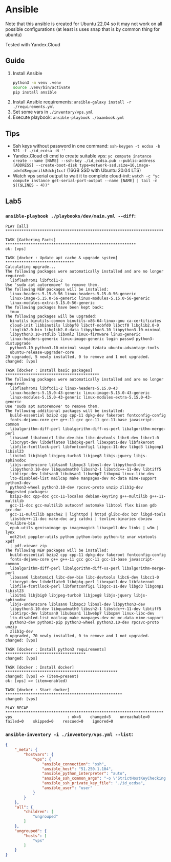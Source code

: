 # Ansible

Note that this ansible is created for Ubuntu 22.04 so it may not work on all possible configurations (at least is uses snap that is by common thing for ubuntu)

Tested with Yandex.Cloud

## Guide
1. Install Ansible
    ```bash
    python3 -m venv .venv
    source .venv/bin/activate
    pip install ansible
    ```
2. Install Ansible requirements: `ansible-galaxy install -r ./requirements.yml`
3. Set some vars in `./inventory/vps.yml`
4. Execute playbook: `ansible-playbook ./baambook.yml`

## Tips
- Ssh keys without password in one command: `ssh-keygen -t ecdsa -b 521 -f ./id_ecdsa -N ''`
- Yandex.Cloud cli cmd to create suitable vps: `yc compute instance create --name [NAME] --ssh-key ./id_ecdsa.pub --public-address [ADDRESS] --create-boot-disk type=network-ssd,size=16,image-id=fd8vgqmrilk8dchj1ccf` (16GB SSD with Ubuntu 20.04 LTS)
- Watch vps serial output to wait it to complete cloud-init: `watch -c "yc compute instance get-serial-port-output --name [NAME] | tail -n $(($LINES - 4))"`

## Lab5

### `ansible-playbook ./playbooks/dev/main.yml --diff`:
```
PLAY [all] *********************************************************************

TASK [Gathering Facts] *********************************************************
ok: [vps]

TASK [docker : Update apt cache & upgrade system] ******************************
Calculating upgrade...
The following packages were automatically installed and are no longer required:
  libflashrom1 libftdi1-2
Use 'sudo apt autoremove' to remove them.
The following NEW packages will be installed:
  linux-headers-5.15.0-56 linux-headers-5.15.0-56-generic
  linux-image-5.15.0-56-generic linux-modules-5.15.0-56-generic
  linux-modules-extra-5.15.0-56-generic
The following packages have been kept back:
  tmux
The following packages will be upgraded:
  binutils binutils-common binutils-x86-64-linux-gnu ca-certificates
  cloud-init libbinutils libbpf0 libctf-nobfd0 libctf0 libglib2.0-0
  libglib2.0-bin libglib2.0-data libpython3.10 libpython3.10-minimal
  libpython3.10-stdlib libxml2 linux-firmware linux-generic
  linux-headers-generic linux-image-generic login passwd python3-distupgrade
  python3.10 python3.10-minimal snapd tzdata ubuntu-advantage-tools
  ubuntu-release-upgrader-core
29 upgraded, 5 newly installed, 0 to remove and 1 not upgraded.
changed: [vps]

TASK [docker : Install basic packages] *****************************************
The following packages were automatically installed and are no longer required:
  libflashrom1 libftdi1-2 linux-headers-5.15.0-43
  linux-headers-5.15.0-43-generic linux-image-5.15.0-43-generic
  linux-modules-5.15.0-43-generic linux-modules-extra-5.15.0-43-generic
Use 'sudo apt autoremove' to remove them.
The following additional packages will be installed:
  build-essential bzip2 cpp cpp-11 dpkg-dev fakeroot fontconfig-config
  fonts-dejavu-core g++ g++-11 gcc gcc-11 gcc-11-base javascript-common
  libalgorithm-diff-perl libalgorithm-diff-xs-perl libalgorithm-merge-perl
  libasan6 libatomic1 libc-dev-bin libc-devtools libc6-dev libcc1-0
  libcrypt-dev libdeflate0 libdpkg-perl libexpat1-dev libfakeroot
  libfile-fcntllock-perl libfontconfig1 libgcc-11-dev libgd3 libgomp1 libisl23
  libitm1 libjbig0 libjpeg-turbo8 libjpeg8 libjs-jquery libjs-sphinxdoc
  libjs-underscore liblsan0 libmpc3 libnsl-dev libpython3-dev
  libpython3.10-dev libquadmath0 libssh2-1 libstdc++-11-dev libtiff5
  libtirpc-dev libtsan0 libubsan1 libwebp7 libxpm4 linux-libc-dev
  lto-disabled-list mailcap make manpages-dev mc-data mime-support python3-dev
  python3-wheel python3.10-dev rpcsvc-proto unzip zlib1g-dev
Suggested packages:
  bzip2-doc cpp-doc gcc-11-locales debian-keyring g++-multilib g++-11-multilib
  gcc-11-doc gcc-multilib autoconf automake libtool flex bison gdb gcc-doc
  gcc-11-multilib apache2 | lighttpd | httpd glibc-doc bzr libgd-tools
  libstdc++-11-doc make-doc arj catdvi | texlive-binaries dbview djvulibre-bin
  epub-utils genisoimage gv imagemagick libaspell-dev links | w3m | lynx
  odt2txt poppler-utils python python-boto python-tz unar wimtools xpdf
  | pdf-viewer zip
The following NEW packages will be installed:
  build-essential bzip2 cpp cpp-11 dpkg-dev fakeroot fontconfig-config
  fonts-dejavu-core g++ g++-11 gcc gcc-11 gcc-11-base javascript-common
  libalgorithm-diff-perl libalgorithm-diff-xs-perl libalgorithm-merge-perl
  libasan6 libatomic1 libc-dev-bin libc-devtools libc6-dev libcc1-0
  libcrypt-dev libdeflate0 libdpkg-perl libexpat1-dev libfakeroot
  libfile-fcntllock-perl libfontconfig1 libgcc-11-dev libgd3 libgomp1 libisl23
  libitm1 libjbig0 libjpeg-turbo8 libjpeg8 libjs-jquery libjs-sphinxdoc
  libjs-underscore liblsan0 libmpc3 libnsl-dev libpython3-dev
  libpython3.10-dev libquadmath0 libssh2-1 libstdc++-11-dev libtiff5
  libtirpc-dev libtsan0 libubsan1 libwebp7 libxpm4 linux-libc-dev
  lto-disabled-list mailcap make manpages-dev mc mc-data mime-support
  python3-dev python3-pip python3-wheel python3.10-dev rpcsvc-proto unzip
  zlib1g-dev
0 upgraded, 70 newly installed, 0 to remove and 1 not upgraded.
changed: [vps]

TASK [docker : Install python3 requirements] ***********************************
changed: [vps]

TASK [docker : Install docker] *************************************************
changed: [vps] => (item=present)
ok: [vps] => (item=enabled)

TASK [docker : Start docker] ***************************************************
changed: [vps]

PLAY RECAP *********************************************************************
vps                        : ok=6    changed=5    unreachable=0    failed=0    skipped=0    rescued=0    ignored=0   
```

### `ansible-inventory -i ./inventory/vps.yml --list`:
```json
{
    "_meta": {
        "hostvars": {
            "vps": {
                "ansible_connection": "ssh",
                "ansible_host": "51.250.1.104",
                "ansible_python_interpreter": "auto",
                "ansible_ssh_common_args": "-o \"StrictHostKeyChecking no\"",
                "ansible_ssh_private_key_file": "./id_ecdsa",
                "ansible_user": "user"
            }
        }
    },
    "all": {
        "children": [
            "ungrouped"
        ]
    },
    "ungrouped": {
        "hosts": [
            "vps"
        ]
    }
}
```